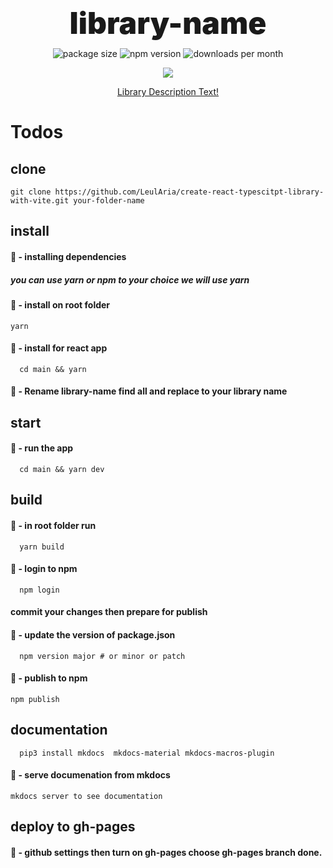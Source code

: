 <h1 align="center" style="
font-weight: 900;
font-size: 3rem;
line-height: 0;
margin: 4rem 0 2.5rem;
">library-name</b></h1>
<p align="center">
  <img src="https://img.shields.io/bundlephobia/minzip/library-name?style=flat-square" alt="package size" />
  <img src="https://img.shields.io/npm/dw/library-name?style=flat-square" alt="npm version" />
  <img src="https://img.shields.io/jsdelivr/npm/hm/library-name?style=flat-square" alt="downloads per month" />
</p>
<p align="center">
    <a href="https://www.npmjs.com/package/library-name" target="_blank">
        <img src="https://img.shields.io/npm/v/library-name?style=for-the-badge&logo=appveyor" />
    </a>
</p>

<a href="https://leularia.github.io/library-name/">
  <p align="center">Library Description Text!</p>
</a>

# Todos
## clone
```shell
git clone https://github.com/LeulAria/create-react-typescitpt-library-with-vite.git your-folder-name
```

## install

#### 🚀 - installing dependencies

##### you can use yarn or npm to your choice we will use yarn

#### 🚀 - install on root folder

```shell
yarn
```

#### 🚀 - install for react app

```shell
  cd main && yarn
```

#### 🚀 - Rename library-name find all and replace to your library name

## start

#### 🚀 - run the app

```shell
  cd main && yarn dev
```

## build

#### 🚀 - in root folder run

```shell
  yarn build
```

#### 🚀 - login to npm

```shell
  npm login
```

#### commit your changes then prepare for publish

#### 🚀 - update the version of package.json

```shell
  npm version major # or minor or patch
```

#### 🚀 - publish to npm

```shell
npm publish
```

## documentation

```shell
  pip3 install mkdocs  mkdocs-material mkdocs-macros-plugin
```

#### 🚀 - serve documenation from mkdocs

```shell
mkdocs server to see documentation
```

## deploy to gh-pages

#### 🚀 - github settings then turn on gh-pages choose gh-pages branch done.
